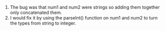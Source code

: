 1. The bug was that num1 and num2 were strings so adding them together only concatenated them.
2. I would fix it by using the parseInt() function on num1 and num2 to turn the types from string to integer.